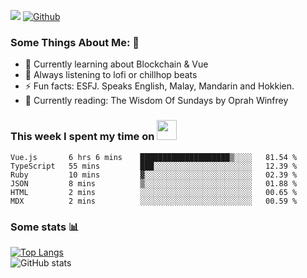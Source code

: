 ![](https://visitor-badge.laobi.icu/badge?page_id=seanho96.seanho96)
[![Github](https://img.shields.io/github/followers/seanho96?label=Follow&style=social)](https://github.com/seanho96)

### Some Things About Me: 👋
- 🌱 Currently learning about Blockchain & Vue
- :musical_note: Always listening to lofi or chillhop beats
- :zap: Fun facts: ESFJ. Speaks English, Malay, Mandarin and Hokkien.
- :book: Currently reading: The Wisdom Of Sundays by Oprah Winfrey

### This week I spent my time on <img src="https://media.giphy.com/media/SvQzkTQb3ZwKcj1QTO/giphy.gif" width="32">

<!--START_SECTION:waka-->

```text
Vue.js       6 hrs 6 mins    ████████████████████▒░░░░   81.54 %
TypeScript   55 mins         ███░░░░░░░░░░░░░░░░░░░░░░   12.39 %
Ruby         10 mins         ▓░░░░░░░░░░░░░░░░░░░░░░░░   02.39 %
JSON         8 mins          ▒░░░░░░░░░░░░░░░░░░░░░░░░   01.88 %
HTML         2 mins          ░░░░░░░░░░░░░░░░░░░░░░░░░   00.65 %
MDX          2 mins          ░░░░░░░░░░░░░░░░░░░░░░░░░   00.59 %
```

<!--END_SECTION:waka-->

### Some stats 📊

[![Top Langs](https://github-readme-stats.vercel.app/api/top-langs/?username=seanho96&layout=compact&theme=graywhite)](https://github.com/anuraghazra/github-readme-stats)
<br/>
![GitHub stats](https://github-readme-stats.vercel.app/api?username=seanho96&show_icons=true&theme=graywhite)


